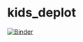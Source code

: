 # kids_deplot
[![Binder](https://mybinder.org/badge_logo.svg)](https://mybinder.org/v2/gh/flettl2/kids_deplot/HEAD?urlpath=%2Fvoila%2Frender%2Fkids_deploy.ipynb)
